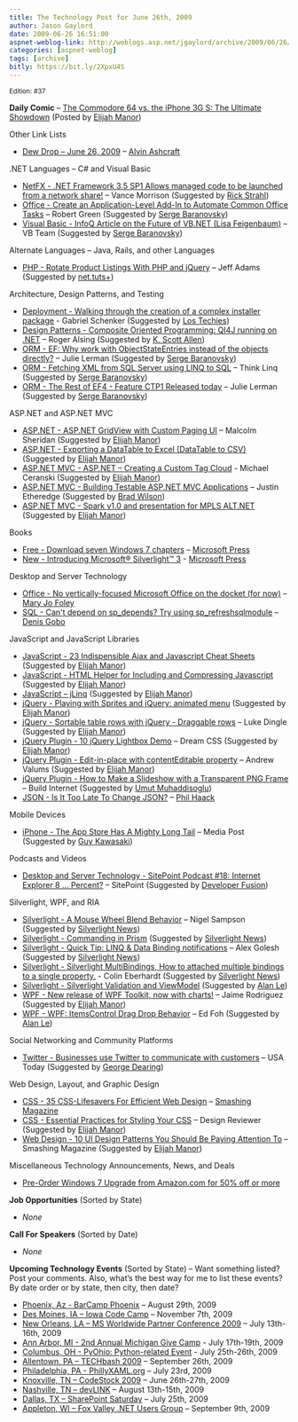 ```yaml
---
title: The Technology Post for June 26th, 2009
author: Jason Gaylord
date: 2009-06-26 16:51:00
aspnet-weblog-link: http://weblogs.asp.net/jgaylord/archive/2009/06/26/the-technology-post-for-june-26th-2009.aspx
categories: [aspnet-weblog]
tags: [archive]
bitly: https://bit.ly/2XpxU4S
---
```


<small>Edition: #37</small>

**Daily Comic** – [The Commodore 64 vs. the iPhone 3G S: The Ultimate Showdown](http://technologizer.com/2009/06/21/commodore-vs-iphone/) (Posted by [Elijah Manor](http://twitter.com/elijahmanor))

Other Link Lists

- [Dew Drop – June 26, 2009](http://www.alvinashcraft.com/2009/06/26/dew-drop-june-26-2009/) – [Alvin Ashcraft](http://twitter.com/alvinashcraft)

.NET Languages – C# and Visual Basic

- [NetFX - .NET Framework 3.5 SP1 Allows managed code to be launched from a network share!](http://blogs.msdn.com/vancem/archive/2008/08/13/net-framework-3-5-sp1-allows-managed-code-to-be-launched-from-a-network-share.aspx) – Vance Morrison (Suggested by [Rick Strahl](http://twitter.com/RickStrahl))
- [Office - Create an Application-Level Add-In to Automate Common Office Tasks](http://msdn.microsoft.com/en-us/vsto/dd935909.aspx) – Robert Green (Suggested by [Serge Baranovsky](http://twitter.com/sergeb))
- [Visual Basic - InfoQ Article on the Future of VB.NET (Lisa Feigenbaum)](http://blogs.msdn.com/vbteam/archive/2009/06/24/infoq-article-on-the-future-of-vb-net-lisa-feigenbaum.aspx) – VB Team (Suggested by [Serge Baranovsky](http://twitter.com/sergeb))

Alternate Languages – Java, Rails, and other Languages

- [PHP - Rotate Product Listings With PHP and jQuery](http://blog.themeforest.net/tutorials/rotate-product-listings-with-php-and-jquery/) – Jeff Adams (Suggested by [net.tuts+](http://twitter.com/NETTUTS))

Architecture, Design Patterns, and Testing

- [Deployment - Walking through the creation of a complex installer package](http://www.lostechies.com/blogs/gabrielschenker/archive/2009/06/26/walking-through-the-creation-of-a-complex-installer-package.aspx) - Gabriel Schenker (Suggested by [Los Techies](http://twitter.com/lostechies))
- [Design Patterns - Composite Oriented Programming: QI4J running on .NET](http://rogeralsing.com/2009/06/25/composite-oriented-programming-qi4j-running-on-net/) – Roger Alsing (Suggested by [K. Scott Allen](http://twitter.com/OdeToCode))
- [ORM - EF: Why work with ObjectStateEntries instead of the objects directly?](http://thedatafarm.com/blog/data-access/ef-why-work-with-objectstateentries-instead-of-the-objects-directly/) – Julie Lerman (Suggested by [Serge Baranovsky](http://twitter.com/sergeb))
- [ORM - Fetching XML from SQL Server using LINQ to SQL](http://www.thinqlinq.com/Default/Fetching-XML-from-SQL-Server-using-LINQ-to-SQL.aspx) – Think Linq (Suggested by [Serge Baranovsky](http://twitter.com/sergeb))
- [ORM - The Rest of EF4 - Feature CTP1 Released today](http://thedatafarm.com/blog/data-access/the-rest-of-ef4-feature-ctp1-released-today/) – Julie Lerman (Suggested by [Serge Baranovsky](http://twitter.com/sergeb))

ASP.NET and ASP.NET MVC

- [ASP.NET - ASP.NET GridView with Custom Paging UI](http://www.dotnetcurry.com/ShowArticle.aspx?ID=339&AspxAutoDetectCookieSupport=1) – Malcolm Sheridan (Suggested by [Elijah Manor](http://twitter.com/elijahmanor))
- [ASP.NET - Exporting a DataTable to Excel (DataTable to CSV)](http://blog.runxc.com/post/2009/06/24/Exporting-a-DataTable-to-Excel-(DataTable-to-CSV).aspx) (Suggested by [Elijah Manor](http://twitter.com/elijahmanor))
- [ASP.NET MVC - ASP.NET – Creating a Custom Tag Cloud](http://www.codecapers.com/2009/06/aspnet-creating-custom-tag-cloud.html) - Michael Ceranski (Suggested by [Elijah Manor](http://twitter.com/elijahmanor))
- [ASP.NET MVC - Building Testable ASP.NET MVC Applications](http://msdn.microsoft.com/en-ca/magazine/dd942838.aspx) – Justin Etheredge (Suggested by [Brad Wilson](http://twitter.com/bradwilson))
- [ASP.NET MVC - Spark v1.0 and presentation for MPLS ALT.NET](http://whereslou.com/2009/06/24/spark-releas-and-presentation-for-mpls-altnet) (Suggested by [Elijah Manor](http://twitter.com/elijahmanor))

Books

- [Free - Download seven Windows 7 chapters](http://blogs.msdn.com/microsoft_press/archive/2009/06/26/download-seven-windows-7-chapters.aspx) – [Microsoft Press](http://twitter.com/MicrosoftPress)
- [New - Introducing Microsoft® Silverlight™ 3](http://www.microsoft.com/learning/en/us/book.aspx?ID=12578&locale=en-us) - [Microsoft Press](http://twitter.com/MicrosoftPress)

Desktop and Server Technology

- [Office - No vertically-focused Microsoft Office on the docket (for now)](http://blogs.zdnet.com/microsoft/?p=3180) – [Mary Jo Foley](http://twitter.com/maryjofoley)
- [SQL - Can't depend on sp\_depends? Try using sp\_refreshsqlmodule](http://blogs.lessthandot.com/index.php/DataMgmt/DataDesign/can-t-depend-on-sp_depends-try-using-sp_) – [Denis Gobo](http://twitter.com/DenisGobo)

JavaScript and JavaScript Libraries

- [JavaScript - 23 Indispensible Ajax and Javascript Cheat Sheets](http://designreviver.com/tips/24-indispensible-ajax-and-javascript-cheat-sheets/) (Suggested by [Elijah Manor](http://twitter.com/elijahmanor))
- [JavaScript - HTML Helper for Including and Compressing Javascript](http://stimms.blogspot.com/2009/06/html-helper-for-including-and.html) (Suggested by [Elijah Manor](http://twitter.com/elijahmanor))
- [JavaScript – jLinq](http://www.hugoware.net/) (Suggested by [Elijah Manor](http://twitter.com/elijahmanor))
- [jQuery - Playing with Sprites and jQuery: animated menu](http://devness.com/2009/06/playing-with-sprites-and-jquery-animated-menu/) (Suggested by [Elijah Manor](http://twitter.com/elijahmanor))
- [jQuery - Sortable table rows with jQuery - Draggable rows](http://www.lukedingle.com/javascript/sortable-table-rows-with-jquery-draggable-rows/comment-page-1/#comment-243) – Luke Dingle (Suggested by [Elijah Manor](http://twitter.com/elijahmanor))
- [jQuery Plugin - 10 jQuery Lightbox Demo](http://www.dreamcss.com/2009/06/10-jquery-lightbox-demo.html) – Dream CSS (Suggested by [Elijah Manor](http://twitter.com/elijahmanor))
- [jQuery Plugin - Edit-in-place with contentEditable property](http://valums.com/edit-in-place/) – Andrew Valums (Suggested by [Elijah Manor](http://twitter.com/elijahmanor))
- [jQuery Plugin - How to Make a Slideshow with a Transparent PNG Frame](http://buildinternet.com/2009/06/how-to-make-a-slideshow-with-a-transparent-png-frame/) – Build Internet (Suggested by [Umut Muhaddisoglu](http://twitter.com/umutm))
- [JSON - Is It Too Late To Change JSON?](http://haacked.com/archive/2009/06/26/too-late-to-change-json.aspx) – [Phil Haack](http://twitter.com/haacked)

Mobile Devices

- [iPhone - The App Store Has A Mighty Long Tail](http://www.mediapost.com/publications/?fa=Articles.showArticle&art_aid=108738) – Media Post (Suggested by [Guy Kawasaki](http://twitter.com/GuyKawasaki))

Podcasts and Videos

- [Desktop and Server Technology - SitePoint Podcast #18: Internet Explorer 8 … Percent?](http://www.sitepoint.com/blogs/2009/06/26/podcast18-internet-explorer-8-percent/) – SitePoint (Suggested by [Developer Fusion](http://twitter.com/devpodcasts))

Silverlight, WPF, and RIA

- [Silverlight - A Mouse Wheel Blend Behavior](http://compiledexperience.com/Blog/post/A-Mouse-Wheel-Blend-Behavior.aspx) – Nigel Sampson (Suggested by [Silverlight News](http://twitter.com/SilverlightNews))
- [Silverlight - Commanding in Prism](http://www.sparklingclient.com/commanding-in-prism/) (Suggested by [Silverlight News](http://twitter.com/SilverlightNews))
- [Silverlight - Quick Tip: LINQ & Data Binding notifications](http://blogs.microsoft.co.il/blogs/alex_golesh/archive/2009/06/23/quick-tip-linq-amp-data-binding-notifications.aspx) – Alex Golesh (Suggested by [Silverlight News](http://twitter.com/SilverlightNews))
- [Silverlight - Silverlight MultiBindings, How to attached multiple bindings to a single property.](http://www.scottlogic.co.uk/blog/wpf/2009/06/silverlight-multibindings-how-to-attached-mutiple-bindings-to-a-single-property/) - Colin Eberhardt (Suggested by [Silverlight News](http://twitter.com/SilverlightNews))
- [Silverlight - Silverlight Validation and ViewModel](http://www.thejoyofcode.com/Silverlight_Validation_and_ViewModel.aspx) (Suggested by [Alan Le](http://twitter.com/a7an))
- [WPF - New release of WPF Toolkit, now with charts!](http://blogs.msdn.com/jaimer/archive/2009/06/25/new-release-of-wpf-toolkit-now-with-charts.aspx) – Jaime Rodriguez (Suggested by [Elijah Manor](http://twitter.com/elijahmanor))
- [WPF - WPF: ItemsControl Drag Drop Behavior](http://codeblitz.wordpress.com/2009/06/26/wpf-itemscontrol-drag-drop-behavior/) – Ed Foh (Suggested by [Alan Le](http://twitter.com/a7an))

Social Networking and Community Platforms

- [Twitter - Businesses use Twitter to communicate with customers](http://www.usatoday.com/tech/news/2009-06-25-twitter-businesses-consumers_N.htm?loc=interstitialskip) – USA Today (Suggested by [George Dearing](http://twitter.com/GeorgeDearing))

Web Design, Layout, and Graphic Design

- [CSS - 35 CSS-Lifesavers For Efficient Web Design](http://www.smashingmagazine.com/2009/06/25/35-css-lifesavers-for-efficient-web-design/) – [Smashing Magazine](http://twitter.com/smashingmag)
- [CSS - Essential Practices for Styling Your CSS](http://designreviver.com/tips/essential-practices-for-styling-your-css/) – Design Reviewer (Suggested by [Elijah Manor](http://twitter.com/elijahmanor))
- [Web Design - 10 UI Design Patterns You Should Be Paying Attention To](http://www.smashingmagazine.com/2009/06/23/10-ui-design-patterns-you-should-be-paying-attention-to/) – Smashing Magazine (Suggested by [Elijah Manor](http://twitter.com/elijahmanor))

Miscellaneous Technology Announcements, News, and Deals

- [Pre-Order Windows 7 Upgrade from Amazon.com for 50% off or more](http://www.amazon.com/b/?&node=1286119011)

**Job Opportunities** (Sorted by State)

- _None_

**Call For Speakers** (Sorted by Date)

- _None_

**Upcoming Technology Events** (Sorted by State) – Want something listed? Post your comments. Also, what’s the best way for me to list these events? By date order or by state, then city, then date?

- [Phoenix, Az - BarCamp Phoenix](http://barcamp.org/BarCampPhoenix) – August 29th, 2009
- [Des Moines, IA – Iowa Code Camp](http://iowacodecamp.com/default.aspx) – November 7th, 2009
- [New Orleans, LA – MS Worldwide Partner Conference 2009](http://www.digitalwpc.com/) – July 13th-16th, 2009
- [Ann Arbor, MI - 2nd Annual Michigan Give Camp](http://michigangivecamp.eventbrite.com/) - July 17th-19th, 2009
- [Columbus, OH - PyOhio: Python-related Event](http://www.developerfusion.com/event/13421/pyohio/) - July 25th-26th, 2009
- [Allentown, PA – TECHbash 2009](http://techbash.com/) – September 26th, 2009
- [Philadelphia, PA - PhillyXAML.org](http://phillyxaml.org/Lists/Events/DispForm.aspx?ID=5&Source=http%3A%2F%2Fphillyxaml%2Eorg%2FLists%2FEvents%2Fcalendar%2Easpx%3FCalendarDate%3D7%252F26%252F2009) – July 23rd, 2009
- [Knoxville, TN – CodeStock 2009](http://www.codestock.org/) – June 26th-27th, 2009
- [Nashville, TN – devLINK](http://devlink.net/) – August 13th-15th, 2009
- [Dallas, TX – SharePoint Saturday](http://www.sharepointsaturday.org/dallas) – July 25th, 2009
- [Appleton, WI – Fox Valley .NET Users Group](http://fvnug.org/dnn/Home/tabid/36/ctl/Details/Mid/377/ItemID/8/Default.aspx?selecteddate=9/9/2009) – September 9th, 2009